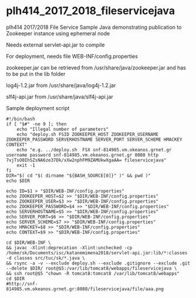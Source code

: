 # plh414_2017_2018_fileservicejava
plh414 2017/2018 File Service Sample Java demonstrating publication to Zookeeper instance using ephemeral node

Needs external servlet-api.jar to compile

For deployment, needs file WEB-INF/config.properties

zookeeper.jar can be retrieved from /usr/share/java/zookeeper.jar and has to be put in the lib folder

log4j-1.2.jar from /usr/share/java/log4j-1.2.jar

slf4j-api.jar from /usr/share/java/slf4j-api.jar


Sample deployment script

```
#!/bin/bash
if [ "$#" -ne 9 ]; then
    echo "Illegal number of parameters"
    echo "deploy.sh FSID ZOOKEEPER_HOST ZOOKEEPER_USERNAME ZOOKEEPER_PASSWORD SERVERHOSTNAME SERVER_PORT SERVER_SCHEME HMACKEY CONTEXT"
    echo "e.g. ../deploy.sh  FSX snf-814985.vm.okeanos.grnet.gr username password snf-814985.vm.okeanos.grnet.gr 8080 http 7vjTsO0IhSZsNA6ze37Dk/xXw2nphFM9ZAMUkwXgaAA= fileservicejava"
    exit -1
fi
DIR="$( cd "$( dirname "${BASH_SOURCE[0]}" )" && pwd )"
echo $DIR

echo ID=$1 > "$DIR/WEB-INF/config.properties"
echo ZOOKEEPER_HOST=$2 >> "$DIR/WEB-INF/config.properties"
echo ZOOKEEPER_USER=$3 >> "$DIR/WEB-INF/config.properties"
echo ZOOKEEPER_PASSWORD=$4 >> "$DIR/WEB-INF/config.properties"
echo SERVERHOSTNAME=$5 >> "$DIR/WEB-INF/config.properties"
echo SERVER_PORT=$6 >> "$DIR/WEB-INF/config.properties"
echo SERVER_SCHEME=$7 >> "$DIR/WEB-INF/config.properties"
echo HMACKEY=$8 >> "$DIR/WEB-INF/config.properties"
echo CONTEXT=$9 >> "$DIR/WEB-INF/config.properties"

cd $DIR/WEB-INF \
&& javac -Xlint:deprecation -Xlint:unchecked -cp /home/sk/Documents/isc/katanemimena2018/servlet-api.jar:lib/*:classes -d classes src/tuc/sk/*.java \
&& rsync -a -v --exclude deploy.sh --exclude .gitignore --exclude .git --delete $DIR/ root@$5:/var/lib/tomcat8/webapps/fileservicejava \
&& ssh root@$5 "chown -R tomcat8:tomcat8 /var/lib/tomcat8/webapps"
cd $DIR
#http://snf-814985.vm.okeanos.grnet.gr:8080/fileservicejava/file/aaa.png
```
